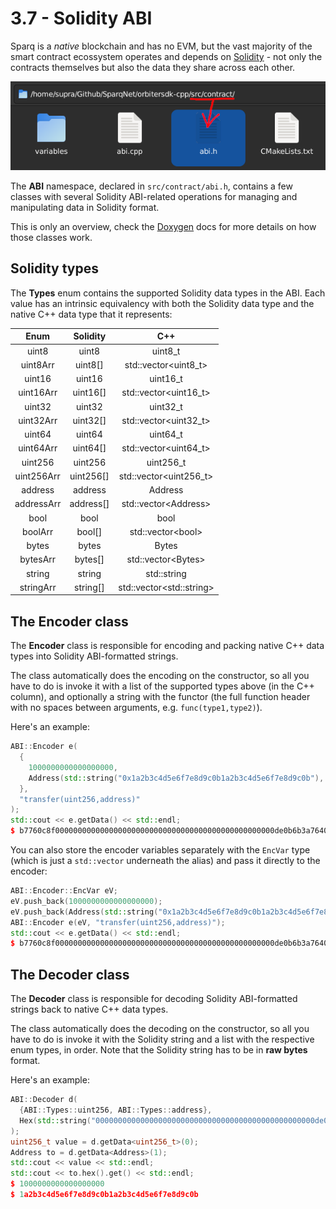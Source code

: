 # 3.7 - Solidity ABI

Sparq is a *native* blockchain and has no EVM, but the vast majority of the smart contract ecossystem operates and depends on [Solidity](https://docs.soliditylang.org/en/latest) - not only the contracts themselves but also the data they share across each other.

![SolidityABI](img/SolidityABI.png)

The **ABI** namespace, declared in `src/contract/abi.h`, contains a few classes with several Solidity ABI-related operations for managing and manipulating data in Solidity format.

This is only an overview, check the [Doxygen](https://doxygen.nl) docs for more details on how those classes work.

## Solidity types

The **Types** enum contains the supported Solidity data types in the ABI. Each value has an intrinsic equivalency with both the Solidity data type and the native C++ data type that it represents:

| Enum        | Solidity  | C++                                 |
|:-----------:|:---------:|:-----------------------------------:|
| uint8       | uint8     | uint8_t                             |
| uint8Arr    | uint8[]   | std::vector\<uint8_t>               |
| uint16      | uint16    | uint16_t                            |
| uint16Arr   | uint16[]  | std::vector\<uint16_t>              |
| uint32      | uint32    | uint32_t                            |
| uint32Arr   | uint32[]  | std::vector\<uint32_t>              |
| uint64      | uint64    | uint64_t                            |
| uint64Arr   | uint64[]  | std::vector\<uint64_t>              |
| uint256     | uint256   | uint256_t                           |
| uint256Arr  | uint256[] | std::vector\<uint256_t>             |
| address     | address   | Address                             |
| addressArr  | address[] | std::vector\<Address>               |
| bool        | bool      | bool                                |
| boolArr     | bool[]    | std::vector\<bool>                  |
| bytes       | bytes     | Bytes                               |
| bytesArr    | bytes[]   | std::vector\<Bytes>                 |
| string      | string    | std::string                         |
| stringArr   | string[]  | std::vector\<std::string>           |

## The Encoder class

The **Encoder** class is responsible for encoding and packing native C++ data types into Solidity ABI-formatted strings.

The class automatically does the encoding on the constructor, so all you have to do is invoke it with a list of the supported types above (in the C++ column), and optionally a string with the functor (the full function header with no spaces between arguments, e.g. `func(type1,type2)`).

Here's an example:

```c++
ABI::Encoder e(
  {
    1000000000000000000,
    Address(std::string("0x1a2b3c4d5e6f7e8d9c0b1a2b3c4d5e6f7e8d9c0b"), false)
  },
  "transfer(uint256,address)"
);
std::cout << e.getData() << std::endl;
$ b7760c8f0000000000000000000000000000000000000000000000000de0b6b3a76400000000000000000000000000001a2b3c4d5e6f7e8d9c0b1a2b3c4d5e6f7e8d9c0b
```

You can also store the encoder variables separately with the `EncVar` type (which is just a `std::vector` underneath the alias) and pass it directly to the encoder:

```c++
ABI::Encoder::EncVar eV;
eV.push_back(1000000000000000000);
eV.push_back(Address(std::string("0x1a2b3c4d5e6f7e8d9c0b1a2b3c4d5e6f7e8d9c0b"), false)});
ABI::Encoder e(eV, "transfer(uint256,address)");
std::cout << e.getData() << std::endl;
$ b7760c8f0000000000000000000000000000000000000000000000000de0b6b3a76400000000000000000000000000001a2b3c4d5e6f7e8d9c0b1a2b3c4d5e6f7e8d9c0b
```

## The Decoder class

The **Decoder** class is responsible for decoding Solidity ABI-formatted strings back to native C++ data types.

The class automatically does the decoding on the constructor, so all you have to do is invoke it with the Solidity string and a list with the respective enum types, in order. Note that the Solidity string has to be in **raw bytes** format.

Here's an example:

```c++
ABI::Decoder d(
  {ABI::Types::uint256, ABI::Types::address},
  Hex(std::string("0000000000000000000000000000000000000000000000000de0b6b3a76400000000000000000000000000001a2b3c4d5e6f7e8d9c0b1a2b3c4d5e6f7e8d9c0b")).bytes()
);
uint256_t value = d.getData<uint256_t>(0);
Address to = d.getData<Address>(1);
std::cout << value << std::endl;
std::cout << to.hex().get() << std::endl;
$ 1000000000000000000
$ 1a2b3c4d5e6f7e8d9c0b1a2b3c4d5e6f7e8d9c0b
```
